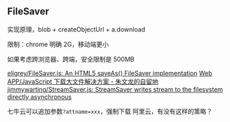 
## FileSaver

实现原理，blob + createObjectUrl + a.download

限制：chrome 明确 2G，移动端更小

如果考虑跨浏览器、跨端，安全限制是 500MB

[eligrey/FileSaver.js: An HTML5 saveAs() FileSaver implementation](https://github.com/eligrey/FileSaver.js)
[Web APP/JavaScript 下载大文件解决方案 - 朱文龙的自留地](https://www.zhuwenlong.com/blog/article/5b4886b70a06a868748e10b4)
[jimmywarting/StreamSaver.js: StreamSaver writes stream to the filesystem directly asynchronous](https://github.com/jimmywarting/StreamSaver.js)

七牛云可以追加参数`?attname=xxx`，强制下载
阿里云，有没有这样的策略？

